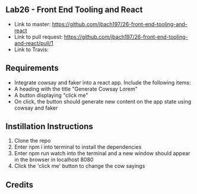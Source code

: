 ## Lab26 - Front End Tooling and React
* Link to master: https://github.com/jbach197/26-front-end-tooling-and-react
* Link to pull request: https://github.com/jbach197/26-front-end-tooling-and-react/pull/1
* Link to Travis:

## Requirements
* Integrate cowsay and faker into a react app.  Include the following items:
 * A heading with the title "Generate Cowsay Lorem"
 * A button displaying "click me"
  * On click, the button should generate new content on the app state using cowsay and faker


## Instillation Instructions
1) Clone the repo
2) Enter npm i into terminal to install the dependencies
3) Enter npm run watch into the terminal and a new window should appear in the browser in localhost 8080
4) Click the 'click me' button to change the cow sayings

## Credits
